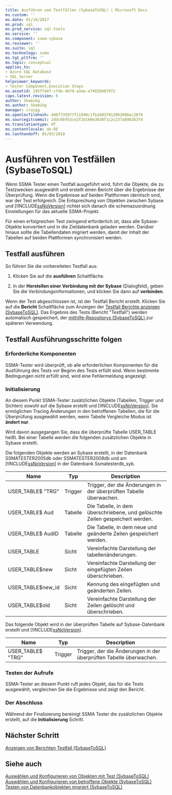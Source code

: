 ```yaml
---
title: Ausführen von Testfällen (SybaseToSQL) | Microsoft Docs
ms.custom: ''
ms.date: 01/19/2017
ms.prod: sql
ms.prod_service: sql-tools
ms.service: ''
ms.component: ssma-sybase
ms.reviewer: ''
ms.suite: sql
ms.technology: ssma
ms.tgt_pltfrm: ''
ms.topic: conceptual
applies_to:
- Azure SQL Database
- SQL Server
helpviewer_keywords:
- Tester Component,Execution Steps
ms.assetid: 195ffdef-cfde-4bf4-a3ae-e7402bb07972
caps.latest.revision: 6
author: Shamikg
ms.author: Shamikg
manager: craigg
ms.openlocfilehash: 4d6f735977f11940c1fb16837012062086ec2876
ms.sourcegitcommit: 2ddc0bfb3ce2f2b160e3638f1c2c237a898263f4
ms.translationtype: HT
ms.contentlocale: de-DE
ms.lasthandoff: 05/03/2018
---
```

# <a name="running-test-cases-sybasetosql"></a>Ausführen von Testfällen (SybaseToSQL)
Wenn SSMA Tester einen Testfall ausgeführt wird, führt die Objekte, die zu Testzwecken ausgewählt und erstellt einen Bericht über die Ergebnisse der Überprüfung. Wenn die Ergebnisse auf beiden Plattformen identisch sind, war der Test erfolgreich. Die Entsprechung von Objekten zwischen Sybase und [!INCLUDE[ssNoVersion](../../includes/ssnoversion_md.md)] richtet sich danach die schemazuordnung Einstellungen für das aktuelle SSMA-Projekt.  
  
Für einen erfolgreichen Test zwingend erforderlich ist, dass alle Sybase-Objekte konvertiert und in die Zieldatenbank geladen werden. Darüber hinaus sollte die Tabellendaten migriert werden, damit der Inhalt der Tabellen auf beiden Plattformen synchronisiert werden.  
  
## <a name="run-test-case"></a>Testfall ausführen  
So führen Sie die vorbereiteten Testfall aus:  
  
1.  Klicken Sie auf die **ausführen** Schaltfläche.  
  
2.  In der **Herstellen einer Verbindung mit der Sybase** (Dialogfeld), geben Sie die Verbindungsinformationen, und klicken Sie dann auf **verbinden**.  
  
Wenn der Test abgeschlossen ist, ist der Testfall Bericht erstellt. Klicken Sie auf die **Bericht** Schaltfläche zum Anzeigen der [Testfall Berichte anzeigen &#40;SybaseToSQL&#41;](../../ssma/sybase/viewing-test-case-reports-sybasetosql.md). Das Ergebnis des Tests (Bericht "Testfall") werden automatisch gespeichert, der [mithilfe-Repositorys &#40;SybaseToSQL&#41; ](../../ssma/sybase/using-test-repositories-sybasetosql.md) zur späteren Verwendung.  
  
## <a name="test-case-execution-steps"></a>Testfall Ausführungsschritte folgen  
  
### <a name="prerequisites"></a>Erforderliche Komponenten  
SSMA-Tester wird überprüft, ob alle erforderlichen Komponenten für die Ausführung des Tests vor Beginn des Tests erfüllt sind. Wenn bestimmte Bedingungen nicht erfüllt sind, wird eine Fehlermeldung angezeigt.  
  
### <a name="initialization"></a>Initialisierung  
An diesem Punkt SSMA-Tester zusätzlichen Objekte (Tabellen, Trigger und Sichten) sowohl auf die Sybase erstellt und [!INCLUDE[ssNoVersion](../../includes/ssnoversion_md.md)]. Sie ermöglichen Tracing Änderungen in den betroffenen Tabellen, die für die Überprüfung ausgewählt werden, wenn Tabelle Vergleiche Modus ist **ändert nur**.  
  
Wird davon ausgegangen Sie, dass die überprüfte Tabelle USER_TABLE heißt. Bei einer Tabelle werden die folgenden zusätzlichen Objekte in Sybase erstellt.  
  
Die folgenden Objekte werden an Sybase erstellt, in der Datenbank SSMATESTER2005db oder SSMATESTER2008db und am [!INCLUDE[ssNoVersion](../../includes/ssnoversion_md.md)] in der Datenbank Ssmatesterdb_syb.  
  
|Name|Typ|Description|  
|--------|--------|---------------|  
|USER_TABLE$ "TRG"|Trigger|Trigger, der die Änderungen in der überprüften Tabelle überwachen.|  
|USER_TABLE$ Aud|Tabelle|Die Tabelle, in dem überschriebene, und gelöschte Zeilen gespeichert werden.|  
|USER_TABLE$ AudID|Tabelle|Die Tabelle, in dem neue und geänderte Zeilen gespeichert werden.|  
|USER_TABLE|Sicht|Vereinfachte Darstellung der tabellenänderungen.|  
|USER_TABLE$new|Sicht|Vereinfachte Darstellung der eingefügten Zeilen überschrieben.|  
|USER_TABLE$new_id|Sicht|Kennung des eingefügten und geänderten Zeilen.|  
|USER_TABLE$old|Sicht|Vereinfachte Darstellung der Zeilen gelöscht und überschrieben.|  
  
Das folgende Objekt wird in der überprüften Tabelle auf Sybase-Datenbank erstellt und [!INCLUDE[ssNoVersion](../../includes/ssnoversion_md.md)].  
  
|Name|Typ|Description|  
|--------|--------|---------------|  
|USER_TABLE$ "TRG"|Trigger|Trigger, der die Änderungen in der überprüften Tabelle überwachen.|  
  
### <a name="test-object-calls"></a>Testen der Aufrufe  
SSMA-Tester an diesem Punkt ruft jedes Objekt, das für die Tests ausgewählt, vergleichen Sie die Ergebnisse und zeigt den Bericht.  
  
### <a name="finalization"></a>Der Abschluss  
Während der Finalisierung bereinigt SSMA Tester die zusätzlichen Objekte erstellt, auf die **Initialisierung** Schritt.  
  
## <a name="next-step"></a>Nächster Schritt  
[Anzeigen von Berichten Testfall &#40;SybaseToSQL&#41;](../../ssma/sybase/viewing-test-case-reports-sybasetosql.md)  
  
## <a name="see-also"></a>Siehe auch  
[Auswählen und Konfigurieren von Objekten mit Test &#40;SybaseToSQL&#41;](../../ssma/sybase/selecting-and-configuring-objects-to-test-sybasetosql.md)  
[Auswählen und Konfigurieren von betroffene Objekte &#40;SybaseToSQL&#41;](../../ssma/sybase/selecting-and-configuring-affected-objects-sybasetosql.md)  
[Testen von Datenbankobjekten migriert &#40;SybaseToSQL&#41;](../../ssma/sybase/testing-migrated-database-objects-sybasetosql.md)  
  
